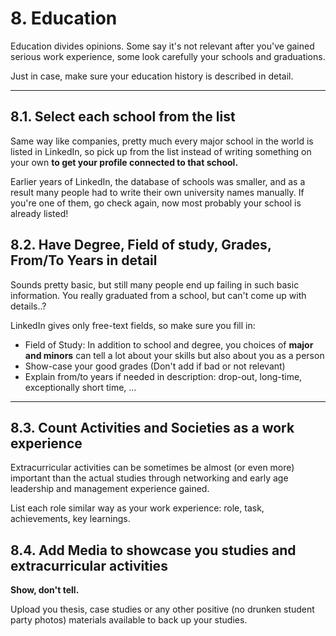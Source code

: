 # 8. Education

Education divides opinions. Some say it's not relevant after you've gained serious work experience, some look carefully your schools and graduations.

Just in case, make sure your education history is described in detail.

---

## 8.1. Select each school from the list

Same way like companies, pretty much every major school in the world is listed in LinkedIn, so pick up from the list instead of writing something on your own **to get your profile connected to that school.**

Earlier years of LinkedIn, the database of schools was smaller, and as a result many people had to write their own university names manually. If you're one of them, go check again, now most probably your school is already listed!

## 8.2. Have Degree, Field of study, Grades, From/To Years in detail

Sounds pretty basic, but still many people end up failing in such basic information. You really graduated from a school, but can't come up with details..?

LinkedIn gives only free-text fields, so make sure you fill in:

- Field of Study: In addition to school and degree, you choices of **major and minors** can tell a lot about your skills but also about you as a person
- Show-case your good grades (Don't add if bad or not relevant)
- Explain from/to years if needed in description: drop-out, long-time, exceptionally short time, ...

---

## 8.3. Count Activities and Societies as a work experience

Extracurricular activities can be sometimes be almost (or even more) important than the actual studies through networking and early age leadership and management experience gained.

List each role similar way as your work experience: role, task, achievements, key learnings.

## 8.4. Add Media to showcase you studies and extracurricular activities

**Show, don't tell.**

Upload you thesis, case studies or any other positive (no drunken student party photos) materials available to back up your studies.
